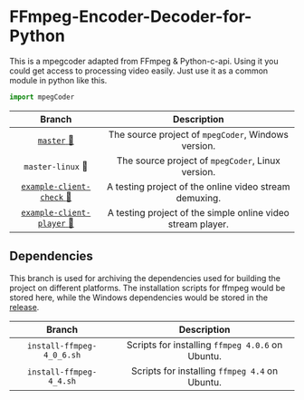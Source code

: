 # FFmpeg-Encoder-Decoder-for-Python

This is a mpegcoder adapted from FFmpeg & Python-c-api. Using it you could get access to processing video easily. Just use it as a common module in python like this.

```python
import mpegCoder
```

|     Branch      |  Description  |
| :-------------: | :-----------: |
| [`master` :link:][master] | The source project of `mpegCoder`, Windows version. |
| `master-linux` :link: | The source project of `mpegCoder`, Linux version. |
| [`example-client-check` :link:][exp1] | A testing project of the online video stream demuxing. |
| [`example-client-player` :link:][exp2] | A testing project of the simple online video stream player. |

## Dependencies

This branch is used for archiving the dependencies used for building the project on different platforms. The installation scripts for ffmpeg would be stored here, while the Windows dependencies would be stored in the [release][this-rel].

|     Branch      |  Description  |
| :-------------: | :-----------: |
| `install-ffmpeg-4_0_6.sh` | Scripts for installing `ffmpeg 4.0.6` on Ubuntu. |
| `install-ffmpeg-4_4.sh` | Scripts for installing `ffmpeg 4.4` on Ubuntu. |

[this-rel]:https://github.com/cainmagi/FFmpeg-Encoder-Decoder-for-Python/releases/tag/deps-3.0.0 "Release of dependencies"
[master]:https://github.com/cainmagi/FFmpeg-Encoder-Decoder-for-Python "Windows source files"
[exp1]:https://github.com/cainmagi/FFmpeg-Encoder-Decoder-for-Python/tree/example-client-check "check the client"
[exp2]:https://github.com/cainmagi/FFmpeg-Encoder-Decoder-for-Python/tree/example-client-player "client with player"
